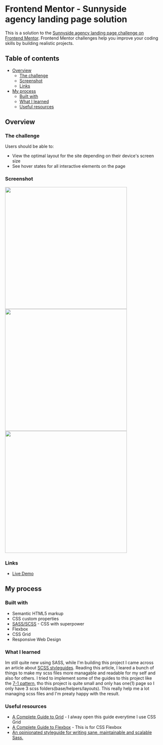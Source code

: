 
# Frontend Mentor - Sunnyside agency landing page solution

This is a solution to the [Sunnyside agency landing page challenge on Frontend Mentor](https://www.frontendmentor.io/challenges/sunnyside-agency-landing-page-7yVs3B6ef). Frontend Mentor challenges help you improve your coding skills by building realistic projects.

## Table of contents

- [Overview](#overview)
  - [The challenge](#the-challenge)
  - [Screenshot](#screenshot)
  - [Links](#links)
- [My process](#my-process)
  - [Built with](#built-with)
  - [What I learned](#what-i-learned)
  - [Useful resources](#useful-resources)

## Overview

### The challenge

Users should be able to:

- View the optimal layout for the site depending on their device's screen size
- See hover states for all interactive elements on the page

### Screenshot

<!-- ![](./assets/design/screenshots/desktop.png) ![](./assets/design/screenshots/tablet.png) ![](./assets/design/screenshots/phone.png) -->
<img src="./assets/design/screenshots/desktop.png" style="width: 400px; height: auto">
<img src="./assets/design/screenshots/tablet.png" style="width: 400px; height: auto">
<img src="./assets/design/screenshots/phone.png" style="width: 400px; height: auto">

### Links

- [Live Demo]()

## My process

### Built with

- Semantic HTML5 markup
- CSS custom properties
- [SASS/SCSS](https://sass-lang.com) - CSS with superpower
- Flexbox
- CSS Grid
- Responsive Web Design

### What I learned

Im still quite new using SASS, while I'm building this project I came across an article about [SCSS styleguides](https://sass-guidelin.es/). Reading this article, I leared a bunch of things to make my scss files more managable and readable for my self and also for others. I tried to implement some of the guides to this project like the [7-1 pattern](https://sass-guidelin.es/#the-7-1-pattern), tho this project is quite small and only has one(1) page so I only have 3 scss folders(base/helpers/layouts). This really help me a lot managing scss files and I'm preaty happy with the result.

### Useful resources

- [A Complete Guide to Grid](https://css-tricks.com/snippets/css/complete-guide-grid/) - I alway open this guide everytime I use CSS Grid
- [A Complete Guide to Flexbox](https://css-tricks.com/snippets/css/a-guide-to-flexbox/) - This is for CSS Flexbox
- [An opinionated styleguide for writing sane, maintainable and scalable Sass.](https://sass-guidelin.es/)